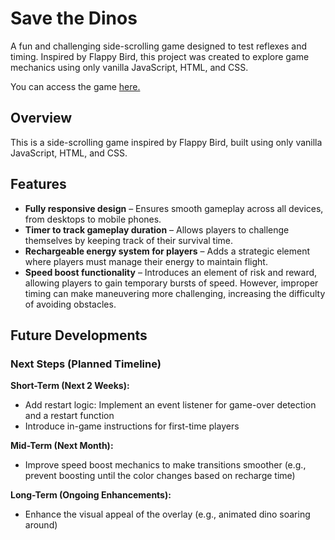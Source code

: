 # Save the Dinos
A fun and challenging side-scrolling game designed to test reflexes and timing. Inspired by Flappy Bird, this project was created to explore game mechanics using only vanilla JavaScript, HTML, and CSS.
 
You can access the game [here.]([https://annavanwingerden.github.io/SideScroll-Game-JS](https://annavanwingerden.github.io/Save-The-Dinos/)/)
 
## Overview
This is a side-scrolling game inspired by Flappy Bird, built using only vanilla JavaScript, HTML, and CSS.

## Features
- **Fully responsive design** – Ensures smooth gameplay across all devices, from desktops to mobile phones.
- **Timer to track gameplay duration** – Allows players to challenge themselves by keeping track of their survival time.
- **Rechargeable energy system for players** – Adds a strategic element where players must manage their energy to maintain flight.
- **Speed boost functionality** – Introduces an element of risk and reward, allowing players to gain temporary bursts of speed. However, improper timing can make maneuvering more challenging, increasing the difficulty of avoiding obstacles.

## Future Developments
### Next Steps (Planned Timeline)
**Short-Term (Next 2 Weeks):**
- Add restart logic: Implement an event listener for game-over detection and a restart function
- Introduce in-game instructions for first-time players

**Mid-Term (Next Month):**
- Improve speed boost mechanics to make transitions smoother (e.g., prevent boosting until the color changes based on recharge time)

**Long-Term (Ongoing Enhancements):**
- Enhance the visual appeal of the overlay (e.g., animated dino soaring around)

